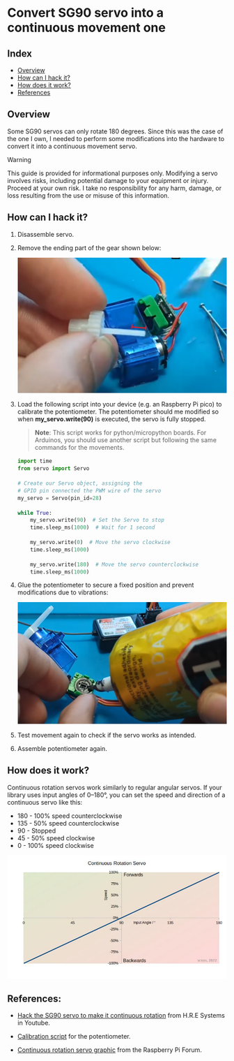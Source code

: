 
# Convert SG90 servo into a continuous movement one

## Index

- [Overview](#overview)
- [How can I hack it?](#how-can-i-hack-it)
- [How does it work?](#how-does-it-work)
- [References](#references)

## Overview

Some SG90 servos can only rotate 180 degrees. Since this was the case of the one I own, I needed to perform some modifications into the hardware to convert it into a continuous movement servo.

> [!WARNING]  
> This guide is provided for informational purposes only. Modifying a servo involves risks, including potential damage to your equipment or injury. Proceed at your own risk. I take no responsibility for any harm, damage, or loss resulting from the use or misuse of this information.

## How can I hack it?

1. Disassemble servo.

2. Remove the ending part of the gear shown below:

    ![hack-servo](./graphics/remove-stop-servo.png)

3. Load the following script into your device (e.g. an Raspberry Pi pico) to calibrate the potentiometer.
The potentiometer should me modified so when **my_servo.write(90)** is executed, the servo is fully stopped.

    >**Note**: This script works for python/micropython boards. For Arduinos, you should use another script but following the same commands for the movements.

    ```py
    import time
    from servo import Servo

    # Create our Servo object, assigning the
    # GPIO pin connected the PWM wire of the servo
    my_servo = Servo(pin_id=28)

    while True:
        my_servo.write(90)  # Set the Servo to stop
        time.sleep_ms(1000)  # Wait for 1 second
        
        my_servo.write(0)  # Move the servo clockwise
        time.sleep_ms(1000)  
        
        my_servo.write(180)  # Move the servo counterclockwise
        time.sleep_ms(1000)  
    ```

4. Glue the potentiometer to secure a fixed position and prevent modifications due to vibrations:
    
    ![Glue potentiometer](./graphics/glue-potentiometer.png)

5. Test movement again to check if the servo works as intended.

6. Assemble potentiometer again.

## How does it work?

Continuous rotation servos work similarly to regular angular servos. If your library uses input angles of 0–180°, you can set the speed and direction of a continuous servo like this:
  - 180 - 100% speed counterclockwise
  - 135 - 50% speed counterclockwise
  - 90 - Stopped
  - 45 - 50% speed clockwise
  - 0 - 100% speed clockwise

![Continuous servo graphic](./graphics/continuous_rotation_servo.jpg)

## References:

- [Hack the SG90 servo to make it continuous rotation](https://www.youtube.com/watch?v=4Z-j6bUJTQ8) from H.R.E Systems in Youtube.

- [Calibration script](https://core-electronics.com.au/guides/getting-started-with-servos-examples-with-raspberry-pi-pico/#:~:text=Servo%20in%20action.-,Remix%202%20%2D%20Rotational%20Servo%20Control,-Finally%2C%20let%27s%20have) for the potentiometer.

- [Continuous rotation servo graphic](https://forums.raspberrypi.com/viewtopic.php?t=341927) from the Raspberry Pi Forum.